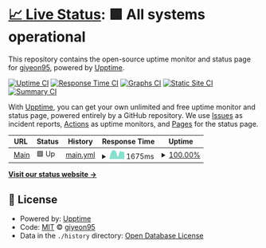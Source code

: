 # [📈 Live Status](https://giyeon95.github.io/peach-planner-monitoring/): <!--live status--> **🟩 All systems operational**

This repository contains the open-source uptime monitor and status page for [giyeon95](https://giyeon95.github.io/peach-planner-monitoring/), powered by [Upptime](https://github.com/upptime/upptime).

[![Uptime CI](https://github.com/giyeon95/peach-planner-monitoring/workflows/Uptime%20CI/badge.svg)](https://github.com/giyeon95/peach-planner-monitoring/actions?query=workflow%3A%22Uptime+CI%22)
[![Response Time CI](https://github.com/giyeon95/peach-planner-monitoring/workflows/Response%20Time%20CI/badge.svg)](https://github.com/giyeon95/peach-planner-monitoring/actions?query=workflow%3A%22Response+Time+CI%22)
[![Graphs CI](https://github.com/giyeon95/peach-planner-monitoring/workflows/Graphs%20CI/badge.svg)](https://github.com/giyeon95/peach-planner-monitoring/actions?query=workflow%3A%22Graphs+CI%22)
[![Static Site CI](https://github.com/giyeon95/peach-planner-monitoring/workflows/Static%20Site%20CI/badge.svg)](https://github.com/giyeon95/peach-planner-monitoring/actions?query=workflow%3A%22Static+Site+CI%22)
[![Summary CI](https://github.com/giyeon95/peach-planner-monitoring/workflows/Summary%20CI/badge.svg)](https://github.com/giyeon95/peach-planner-monitoring/actions?query=workflow%3A%22Summary+CI%22)

With [Upptime](https://upptime.js.org), you can get your own unlimited and free uptime monitor and status page, powered entirely by a GitHub repository. We use [Issues](https://github.com/giyeon95/peach-planner-monitoring/issues) as incident reports, [Actions](https://github.com/giyeon95/peach-planner-monitoring/actions) as uptime monitors, and [Pages](https://giyeon95.github.io/peach-planner-monitoring/) for the status page.

<!--start: status pages-->
<!-- This summary is generated by Upptime (https://github.com/upptime/upptime) -->
<!-- Do not edit this manually, your changes will be overwritten -->
<!-- prettier-ignore -->
| URL | Status | History | Response Time | Uptime |
| --- | ------ | ------- | ------------- | ------ |
| <img alt="" src="https://favicons.githubusercontent.com/peachplanner.com" height="13"> [Main](https://peachplanner.com) | 🟩 Up | [main.yml](https://github.com/giyeon95/peach-planner-monitoring/commits/HEAD/history/main.yml) | <details><summary><img alt="Response time graph" src="./graphs/main/response-time-week.png" height="20"> 1675ms</summary><br><a href="https://giyeon95.github.io/peach-planner-monitoring//history/main"><img alt="Response time 1847" src="https://img.shields.io/endpoint?url=https%3A%2F%2Fraw.githubusercontent.com%2Fgiyeon95%2Fpeach-planner-monitoring%2FHEAD%2Fapi%2Fmain%2Fresponse-time.json"></a><br><a href="https://giyeon95.github.io/peach-planner-monitoring//history/main"><img alt="24-hour response time 1717" src="https://img.shields.io/endpoint?url=https%3A%2F%2Fraw.githubusercontent.com%2Fgiyeon95%2Fpeach-planner-monitoring%2FHEAD%2Fapi%2Fmain%2Fresponse-time-day.json"></a><br><a href="https://giyeon95.github.io/peach-planner-monitoring//history/main"><img alt="7-day response time 1675" src="https://img.shields.io/endpoint?url=https%3A%2F%2Fraw.githubusercontent.com%2Fgiyeon95%2Fpeach-planner-monitoring%2FHEAD%2Fapi%2Fmain%2Fresponse-time-week.json"></a><br><a href="https://giyeon95.github.io/peach-planner-monitoring//history/main"><img alt="30-day response time 1750" src="https://img.shields.io/endpoint?url=https%3A%2F%2Fraw.githubusercontent.com%2Fgiyeon95%2Fpeach-planner-monitoring%2FHEAD%2Fapi%2Fmain%2Fresponse-time-month.json"></a><br><a href="https://giyeon95.github.io/peach-planner-monitoring//history/main"><img alt="1-year response time 1847" src="https://img.shields.io/endpoint?url=https%3A%2F%2Fraw.githubusercontent.com%2Fgiyeon95%2Fpeach-planner-monitoring%2FHEAD%2Fapi%2Fmain%2Fresponse-time-year.json"></a></details> | <details><summary><a href="https://giyeon95.github.io/peach-planner-monitoring//history/main">100.00%</a></summary><a href="https://giyeon95.github.io/peach-planner-monitoring//history/main"><img alt="All-time uptime 100.00%" src="https://img.shields.io/endpoint?url=https%3A%2F%2Fraw.githubusercontent.com%2Fgiyeon95%2Fpeach-planner-monitoring%2FHEAD%2Fapi%2Fmain%2Fuptime.json"></a><br><a href="https://giyeon95.github.io/peach-planner-monitoring//history/main"><img alt="24-hour uptime 100.00%" src="https://img.shields.io/endpoint?url=https%3A%2F%2Fraw.githubusercontent.com%2Fgiyeon95%2Fpeach-planner-monitoring%2FHEAD%2Fapi%2Fmain%2Fuptime-day.json"></a><br><a href="https://giyeon95.github.io/peach-planner-monitoring//history/main"><img alt="7-day uptime 100.00%" src="https://img.shields.io/endpoint?url=https%3A%2F%2Fraw.githubusercontent.com%2Fgiyeon95%2Fpeach-planner-monitoring%2FHEAD%2Fapi%2Fmain%2Fuptime-week.json"></a><br><a href="https://giyeon95.github.io/peach-planner-monitoring//history/main"><img alt="30-day uptime 100.00%" src="https://img.shields.io/endpoint?url=https%3A%2F%2Fraw.githubusercontent.com%2Fgiyeon95%2Fpeach-planner-monitoring%2FHEAD%2Fapi%2Fmain%2Fuptime-month.json"></a><br><a href="https://giyeon95.github.io/peach-planner-monitoring//history/main"><img alt="1-year uptime 100.00%" src="https://img.shields.io/endpoint?url=https%3A%2F%2Fraw.githubusercontent.com%2Fgiyeon95%2Fpeach-planner-monitoring%2FHEAD%2Fapi%2Fmain%2Fuptime-year.json"></a></details>

<!--end: status pages-->

[**Visit our status website →**](https://giyeon95.github.io/peach-planner-monitoring/)

## 📄 License

- Powered by: [Upptime](https://github.com/upptime/upptime)
- Code: [MIT](./LICENSE) © [giyeon95](https://giyeon95.github.io/peach-planner-monitoring/)
- Data in the `./history` directory: [Open Database License](https://opendatacommons.org/licenses/odbl/1-0/)
